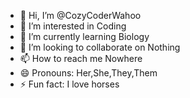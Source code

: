 - 👋 Hi, I’m @CozyCoderWahoo
- 👀 I’m interested in Coding
- 🌱 I’m currently learning Biology
- 💞️ I’m looking to collaborate on  Nothing
- 📫 How to reach me Nowhere
- 😄 Pronouns: Her,She,They,Them
- ⚡ Fun fact: I love horses

<!---
CozyCoderWahoo/CozyCoderWahoo is a ✨ special ✨ repository because its `README.md` (this file) appears on your GitHub profile.
You can click the Preview link to take a look at your changes.
--->
